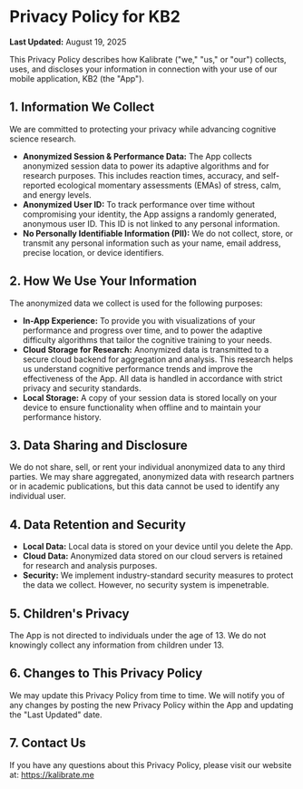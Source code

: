 # Privacy Policy for KB2

**Last Updated:** August 19, 2025

This Privacy Policy describes how Kalibrate ("we," "us," or "our") collects, uses, and discloses your information in connection with your use of our mobile application, KB2 (the "App").

## 1. Information We Collect

We are committed to protecting your privacy while advancing cognitive science research.

- **Anonymized Session & Performance Data:** The App collects anonymized session data to power its adaptive algorithms and for research purposes. This includes reaction times, accuracy, and self-reported ecological momentary assessments (EMAs) of stress, calm, and energy levels.
- **Anonymized User ID:** To track performance over time without compromising your identity, the App assigns a randomly generated, anonymous user ID. This ID is not linked to any personal information.
- **No Personally Identifiable Information (PII):** We do not collect, store, or transmit any personal information such as your name, email address, precise location, or device identifiers.

## 2. How We Use Your Information

The anonymized data we collect is used for the following purposes:

- **In-App Experience:** To provide you with visualizations of your performance and progress over time, and to power the adaptive difficulty algorithms that tailor the cognitive training to your needs.
- **Cloud Storage for Research:** Anonymized data is transmitted to a secure cloud backend for aggregation and analysis. This research helps us understand cognitive performance trends and improve the effectiveness of the App. All data is handled in accordance with strict privacy and security standards.
- **Local Storage:** A copy of your session data is stored locally on your device to ensure functionality when offline and to maintain your performance history.

## 3. Data Sharing and Disclosure

We do not share, sell, or rent your individual anonymized data to any third parties. We may share aggregated, anonymized data with research partners or in academic publications, but this data cannot be used to identify any individual user.

## 4. Data Retention and Security

- **Local Data:** Local data is stored on your device until you delete the App.
- **Cloud Data:** Anonymized data stored on our cloud servers is retained for research and analysis purposes.
- **Security:** We implement industry-standard security measures to protect the data we collect. However, no security system is impenetrable.

## 5. Children's Privacy

The App is not directed to individuals under the age of 13. We do not knowingly collect any information from children under 13.

## 6. Changes to This Privacy Policy

We may update this Privacy Policy from time to time. We will notify you of any changes by posting the new Privacy Policy within the App and updating the "Last Updated" date.

## 7. Contact Us

If you have any questions about this Privacy Policy, please visit our website at: https://kalibrate.me
